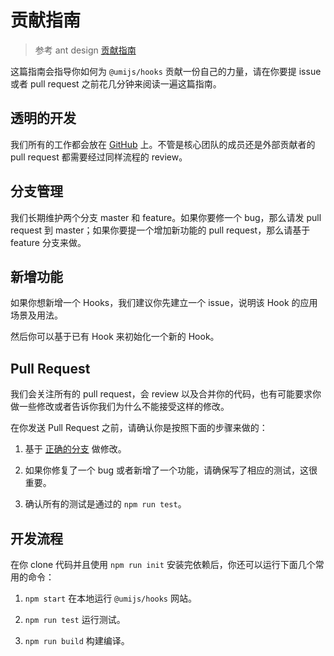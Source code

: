 # 贡献指南

> 参考 ant design [贡献指南](https://ant.design/docs/react/contributing-cn)

这篇指南会指导你如何为 `@umijs/hooks` 贡献一份自己的力量，请在你要提 issue 或者 pull request 之前花几分钟来阅读一遍这篇指南。

## 透明的开发

我们所有的工作都会放在 [GitHub](https://github.com/umijs/hooks) 上。不管是核心团队的成员还是外部贡献者的 pull request 都需要经过同样流程的 review。

## 分支管理

我们长期维护两个分支 master 和 feature。如果你要修一个 bug，那么请发 pull request 到 master；如果你要提一个增加新功能的 pull request，那么请基于 feature 分支来做。

## 新增功能

如果你想新增一个 Hooks，我们建议你先建立一个 issue，说明该 Hook 的应用场景及用法。

然后你可以基于已有 Hook 来初始化一个新的 Hook。

## Pull Request

我们会关注所有的 pull request，会 review 以及合并你的代码，也有可能要求你做一些修改或者告诉你我们为什么不能接受这样的修改。

在你发送 Pull Request 之前，请确认你是按照下面的步骤来做的：

1. 基于 [正确的分支](#分支管理) 做修改。

2. 如果你修复了一个 bug 或者新增了一个功能，请确保写了相应的测试，这很重要。

3. 确认所有的测试是通过的 `npm run test`。 


## 开发流程

在你 clone 代码并且使用 `npm run init` 安装完依赖后，你还可以运行下面几个常用的命令：

1. `npm start` 在本地运行 `@umijs/hooks` 网站。

2. `npm run test` 运行测试。

3. `npm run build` 构建编译。